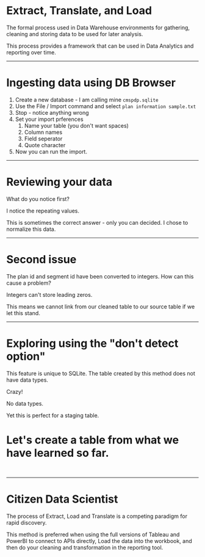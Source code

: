 # Extract, Translate, and Load

The formal process used in Data Warehouse environments for gathering, cleaning and storing data to be used for later analysis. 

This process provides a framework that can be used in Data Analytics and reporting over time. 

---

# Ingesting data using DB Browser

1. Create a new database - I am calling mine `cmspdp.sqlite`
1. Use the File / Import command and select `plan information sample.txt`
1. Stop - notice anything wrong
1. Set your import prferences
    1. Name your table (you don't want spaces)
    1. Column names
    1. Field seperator
    1. Quote character
1. Now you can run the import.

---

# Reviewing your data

What do you notice first?

I notice the repeating values.

This is sometimes the correct answer - only you can decided. I chose to normalize this data. 

---

# Second issue

The plan id and segment id have been converted to integers. How can this cause a problem?

Integers can't store leading zeros. 

This means we cannot link from our cleaned table to our source table if we let this stand. 

---

# Exploring using the "don't detect option"

This feature is unique to SQLite. The table created by this method does not have data types. 

Crazy!

No data types. 

Yet this is perfect for a staging table. 

# Let's create a table from what we have learned so far. 

``` sql



```



---
# Citizen Data Scientist

The process of Extract, Load and Translate is a competing paradigm for rapid discovery. 

This method is preferred when using the full versions of Tableau and PowerBI to connect to APIs directly, Load the data into the workbook, and then do your cleaning and transformation in the reporting tool. 